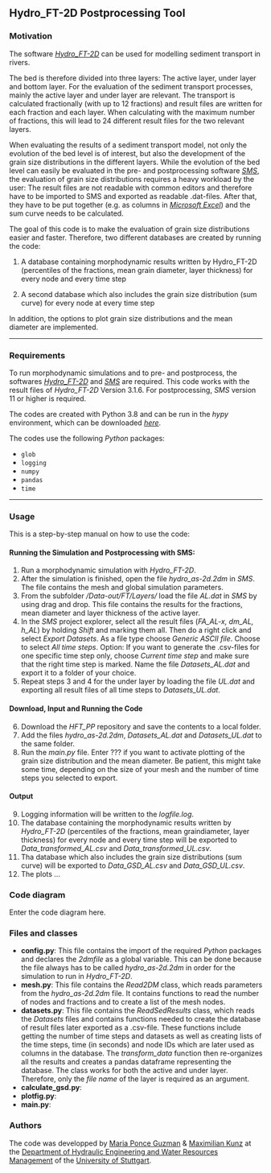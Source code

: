 ## Hydro_FT-2D Postprocessing Tool

### Motivation
The software [*Hydro_FT-2D*](https://www.hydrotec.de/software/hydro-as-2d/hydro_ft-2d-transportprozesse/) 
can be used for modelling sediment transport in rivers. 

The bed is therefore divided into three layers:
The active layer, under layer and bottom layer. For the evaluation of the sediment transport processes,
mainly the active layer and under layer are relevant. The transport is calculated fractionally (with up to
12 fractions) and result files are written for each fraction and each layer. When calculating with the
maximum number of fractions, this will lead to 24 different result files for the two relevant layers. 

When evaluating the results of a sediment transport model, not only the evolution of the bed level is of interest,
but also the development of the grain size distributions in the different layers. While the evolution of the bed 
level can easily be evaluated in the pre- and postprocessing software 
[*SMS*](https://www.aquaveo.com/software/sms-surface-water-modeling-system-introduction), the evaluation of grain
size distributions requires a heavy workload by the user: The result files are not readable with common editors 
and therefore have to be imported to SMS and exported as readable .dat-files. After that, they have to be put 
together (e.g. as columns in [*Microsoft Excel*](https://www.microsoft.com/de-de/microsoft-365/excel)) 
and the sum curve needs to be calculated.

The goal of this code is to make the evaluation of grain size distributions easier and faster. Therefore, 
two different databases are created by running the code:

1) A database containing morphodynamic results written by Hydro_FT-2D (percentiles of the fractions, mean grain
diameter, layer thickness) for every node and every time step

2) A second database which also includes the grain size distribution (sum curve) for every node at every time step

In addition, the options to plot grain size distributions and the mean diameter are implemented.

***

### Requirements

To run morphodynamic simulations and to pre- and postprocess, the softwares 
[*Hydro_FT-2D*](https://www.hydrotec.de/software/hydro-as-2d/hydro_ft-2d-transportprozesse/)
and [*SMS*](https://www.aquaveo.com/software/sms-surface-water-modeling-system-introduction) 
are required. This code works with the result files of *Hydro_FT-2D* Version 3.1.6. 
For postprocessing, *SMS* version 11 or higher is required.

The codes are created with Python 3.8 and can be run in the *hypy* environment, which can be downloaded 
[*here*](https://hydro-informatics.github.io/hypy_install.html#conda-env).

The codes use the following *Python* packages:
 - `glob`
 - `logging`
 - `numpy`
 - `pandas`
 - `time`

***

### Usage
This is a step-by-step manual on how to use the code:

#### Running the Simulation and Postprocessing with SMS:
1. Run a morphodynamic simulation with *Hydro_FT-2D*.
2. After the simulation is finished, open the file *hydro_as-2d.2dm* in *SMS*.
The file contains the mesh and global simulation parameters.
3. From the subfolder */Data-out/FT/Layers/* load the file *AL.dat* in *SMS* by using 
drag and drop. This file contains the results for the fractions, mean diameter and layer thickness
of the active layer. 
4. In the *SMS* project explorer, select all the result files (*FA_AL-x, dm_AL, h_AL*) 
by holding *Shift* and marking them all. Then do a right click and select *Export Datasets*. As a file
type choose *Generic ASCII file*. Choose to select *All time steps*. Option: If you want to
generate the .csv-files for one specific time step only, choose *Current time step* and make sure
that the right time step is marked. Name the file *Datasets_AL.dat*
and export it to a folder of your choice.
5. Repeat steps 3 and 4 for the under layer by loading the file *UL.dat* and exporting all 
result files of all time steps to *Datasets_UL.dat*.

#### Download, Input and Running the Code
6. Download the *HFT_PP* repository and save the contents to a local folder.
7. Add the files *hydro_as-2d.2dm*, *Datasets_AL.dat* and *Datasets_UL.dat* to 
the same folder.
8. Run the *main.py* file. Enter ??? if you want to activate plotting of the
grain size distribution and the mean diameter.
Be patient, this might take some time,
depending on the size of your mesh and the number of time steps you selected to export.

#### Output
9. Logging information will be written to the *logfile.log*.
10. The database containing the morphodynamic results written by *Hydro_FT-2D* 
(percentiles of the fractions, mean graindiameter, layer thickness) for every node and
 every time step will be exported to *Data_transformed_AL.csv* and *Data_transformed_UL.csv*.
11. Tha database which also includes the grain size distributions (sum curve) will be
exported to *Data_GSD_AL.csv* and *Data_GSD_UL.csv*.
12. The plots ...

### Code diagram
Enter the code diagram here.

### Files and classes
- **config.py**: This file contains the import of the required *Python* packages and
declares the *2dmfile* as a global variable. This can be done because the file always
has to be called *hydro_as-2d.2dm* in order for the simulation to run in *Hydro_FT-2D*.
- **mesh.py**: This file contains the *Read2DM* class, which reads parameters 
from the *hydro_as-2d.2dm* file. It contains functions to read the number of nodes and fractions
and to create a list of the mesh nodes.
- **datasets.py**: This file contains the *ReadSedResults* class, which reads the *Datasets* 
files and contains functions needed to create the database of result files later exported as a 
.csv-file. These functions include getting the number of time steps and datasets as well as
creating lists of the time steps, time (in seconds) and node IDs which are later used as columns
in the database. The *transform_data* function then re-organizes all the results and creates a 
pandas dataframe representing the database. The class works for both the active and under layer. 
Therefore, only the *file name* of the layer is required as an argument.
- **calculate_gsd.py**:
- **plotfig.py**:
- **main.py**:

### Authors
The code was developped by 
[Maria Ponce Guzman](https://www.iws.uni-stuttgart.de/en/institute/team/Ponce-Guzman/)
& [Maximilian Kunz](https://www.iws.uni-stuttgart.de/institut/team/Kunz-00002/)
at the [Department of Hydraulic Engineering and Water Resources Management](https://www.iws.uni-stuttgart.de/en/lww/)
of the [University of Stuttgart](https://www.uni-stuttgart.de/en/).

